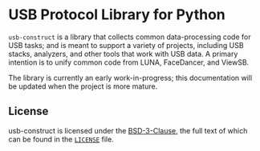 
# USB Protocol Library for Python

`usb-construct` is a library that collects common data-processing code for USB tasks;
and is meant to support a variety of projects, including USB stacks, analyzers, and
other tools that work with USB data. A primary intention is to unify common code from
LUNA, FaceDancer, and ViewSB.

The library is currently an early work-in-progress; this documentation will be updated
when the project is more mature.


## License

usb-construct is licensed under the [BSD-3-Clause](https://spdx.org/licenses/BSD-3-Clause.html), the full text of which can be found in the [`LICENSE`](./LICENSE) file.
